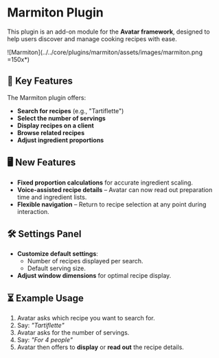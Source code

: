 # **Marmiton Plugin**  

This plugin is an add-on module for the **Avatar framework**, designed to help users discover and manage cooking recipes with ease.  

![Marmiton](../../core/plugins/marmiton/assets/images/marmiton.png =150x*)  

## 🧩 **Key Features**  
The Marmiton plugin offers:  
- **Search for recipes** (e.g., "Tartiflette")  
- **Select the number of servings**  
- **Display recipes on a client**  
- **Browse related recipes**  
- **Adjust ingredient proportions**  

## 🖥️ **New Features**  
- **Fixed proportion calculations** for accurate ingredient scaling.  
- **Voice-assisted recipe details** – Avatar can now read out preparation time and ingredient lists.  
- **Flexible navigation** – Return to recipe selection at any point during interaction.  

## 🛠️ **Settings Panel**  
- **Customize default settings**:  
  - Number of recipes displayed per search.  
  - Default serving size.  
- **Adjust window dimensions** for optimal recipe display.  

## ⏳ **Example Usage**  
1. Avatar asks which recipe you want to search for.  
2. Say: *"Tartiflette"*  
3. Avatar asks for the number of servings.  
4. Say: *"For 4 people"*  
5. Avatar then offers to **display** or **read out** the recipe details.  
